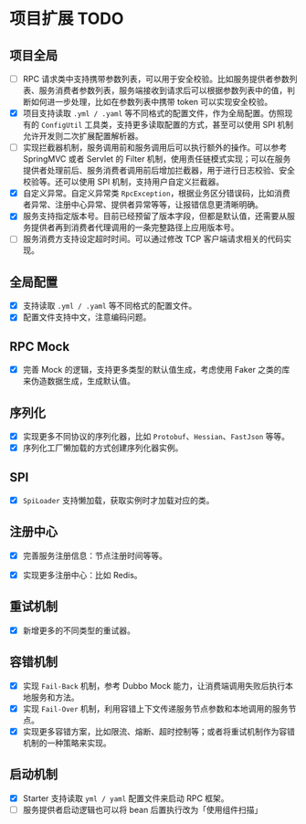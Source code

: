 # 项目扩展 TODO

## 项目全局

- [ ] RPC 请求类中支持携带参数列表，可以用于安全校验。比如服务提供者参数列表、服务消费者参数列表，服务端接收到请求后可以根据参数列表中的值，判断如何进一步处理，比如在参数列表中携带 token 可以实现安全校验。
- [x] 项目支持读取 `.yml / .yaml` 等不同格式的配置文件，作为全局配置。仿照现有的 `ConfigUtil` 工具类，支持更多读取配置的方式，甚至可以使用 SPI 机制允许开发则二次扩展配置解析器。
- [ ] 实现拦截器机制，服务调用前和服务调用后可以执行额外的操作。可以参考 SpringMVC 或者 Servlet 的 Filter 机制，使用责任链模式实现；可以在服务提供者处理前后、服务消费者调用前后增加拦截器，用于进行日志校验、安全校验等。还可以使用 SPI 机制，支持用户自定义拦截器。
- [x] 自定义异常。自定义异常类 `RpcException`，根据业务区分错误码，比如消费者异常、注册中心异常、提供者异常等等，让报错信息更清晰明确。
- [x] 服务支持指定版本号。目前已经预留了版本字段，但都是默认值，还需要从服务提供者再到消费者代理调用的一条完整路径上应用版本号。
- [ ] 服务消费方支持设定超时时间。可以通过修改 TCP 客户端请求相关的代码实现。

## 全局配置

- [x] 支持读取 `.yml / .yaml` 等不同格式的配置文件。
- [x] 配置文件支持中文，注意编码问题。

## RPC Mock

- [x] 完善 Mock 的逻辑，支持更多类型的默认值生成，考虑使用 Faker 之类的库来伪造数据生成，生成默认值。

## 序列化

- [x] 实现更多不同协议的序列化器，比如 `Protobuf`、`Hessian`、`FastJson` 等等。
- [x] 序列化工厂懒加载的方式创建序列化器实例。

## SPI

- [x] `SpiLoader` 支持懒加载，获取实例时才加载对应的类。

## 注册中心

- [x] 完善服务注册信息：节点注册时间等等。

- [x] 实现更多注册中心：比如 Redis。

## 重试机制

- [x] 新增更多的不同类型的重试器。

## 容错机制

- [x] 实现 `Fail-Back` 机制，参考 Dubbo Mock 能力，让消费端调用失败后执行本地服务和方法。
- [x] 实现 `Fail-Over` 机制，利用容错上下文传递服务节点参数和本地调用的服务节点。
- [x] 实现更多容错方案，比如限流、熔断、超时控制等；或者将重试机制作为容错机制的一种策略来实现。

## 启动机制

- [x] Starter 支持读取 `yml / yaml` 配置文件来启动 RPC 框架。
- [ ] 服务提供者启动逻辑也可以将 bean 后置执行改为「使用组件扫描」